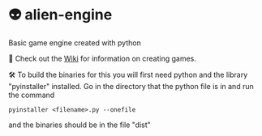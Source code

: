 # 👽 alien-engine
Basic game engine created with python


📜 Check out the [Wiki](https://github.com/camelCasing/alien-engine/wiki) for information on creating games.

🛠️ To build the binaries for this you will first need python and the library "pyinstaller" installed. Go in the directory that the python file is in and run the command

`pyinstaller <filename>.py --onefile`

and the binaries should be in the file "dist"
